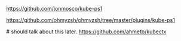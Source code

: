 https://github.com/jonmosco/kube-ps1



https://github.com/ohmyzsh/ohmyzsh/tree/master/plugins/kube-ps1



# should talk about this later. 
https://github.com/ahmetb/kubectx